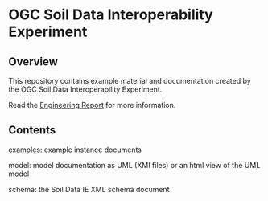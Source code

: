 # OGC Soil Data Interoperability Experiment

## Overview
This repository contains example material and documentation created by the OGC Soil Data Interoperability Experiment. 

Read the [Engineering Report](https://portal.opengeospatial.org/files/?artifact_id=69891) for more information.

## Contents

examples: example instance documents

model: model documentation as UML (XMI files) or an html view of the UML model

schema: the Soil Data IE XML schema document
